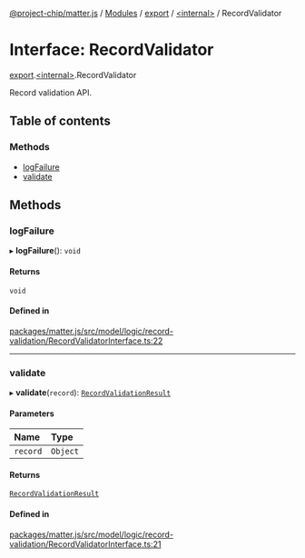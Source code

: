 [@project-chip/matter.js](../README.md) / [Modules](../modules.md) / [export](../modules/export.md) / [\<internal\>](../modules/export._internal_.md) / RecordValidator

# Interface: RecordValidator

[export](../modules/export.md).[\<internal\>](../modules/export._internal_.md).RecordValidator

Record validation API.

## Table of contents

### Methods

- [logFailure](export._internal_.RecordValidator.md#logfailure)
- [validate](export._internal_.RecordValidator.md#validate)

## Methods

### logFailure

▸ **logFailure**(): `void`

#### Returns

`void`

#### Defined in

[packages/matter.js/src/model/logic/record-validation/RecordValidatorInterface.ts:22](https://github.com/project-chip/matter.js/blob/dfd1dc35/packages/matter.js/src/model/logic/record-validation/RecordValidatorInterface.ts#L22)

___

### validate

▸ **validate**(`record`): [`RecordValidationResult`](export._internal_.RecordValidationResult.md)

#### Parameters

| Name | Type |
| :------ | :------ |
| `record` | `Object` |

#### Returns

[`RecordValidationResult`](export._internal_.RecordValidationResult.md)

#### Defined in

[packages/matter.js/src/model/logic/record-validation/RecordValidatorInterface.ts:21](https://github.com/project-chip/matter.js/blob/dfd1dc35/packages/matter.js/src/model/logic/record-validation/RecordValidatorInterface.ts#L21)
